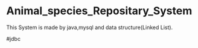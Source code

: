 # Animal_species_Repositary_System
This System is made by java,mysql and data structure(Linked List).

#jdbc